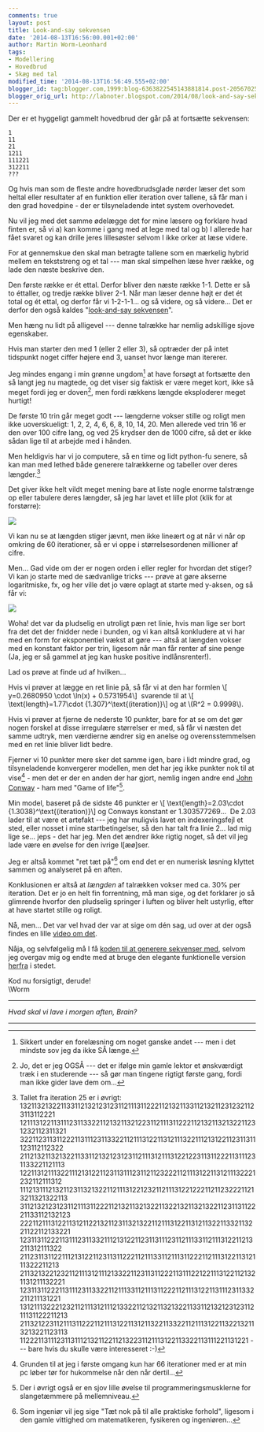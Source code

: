 ```yaml
---
comments: true
layout: post
title: Look-and-say sekvensen
date: '2014-08-13T16:56:00.001+02:00'
author: Martin Worm-Leonhard
tags:
- Modellering
- Hovedbrud
- Skæg med tal
modified_time: '2014-08-13T16:56:49.555+02:00'
blogger_id: tag:blogger.com,1999:blog-6363822545143881814.post-2056702560865900392
blogger_orig_url: http://labnoter.blogspot.com/2014/08/look-and-say-sekvensen.html
---
```


Der er et hyggeligt gammelt hovedbrud der går på at fortsætte sekvensen:

    1
    11
    21
    1211
    111221
    312211
    ???

Og hvis man som de fleste andre hovedbrudsglade nørder læser det som
heltal eller resultater af en funktion eller iteration over tallene, så
får man i den grad hovedpine - der er tilsyneladende intet system
overhovedet. 

Nu vil jeg med det samme ødelægge det for mine læsere og forklare hvad
finten er, så vi a) kan komme i gang med at lege med tal og b) I
allerede har fået svaret og kan drille jeres lillesøster selvom I ikke
orker at læse videre.

For at gennemskue den skal man betragte tallene som en mærkelig hybrid
mellem en tekststreng og et tal --- man skal simpelhen læse hver række, og
lade den næste beskrive den. 

Den første række er ét ettal. Derfor bliver
den næste række 1-1. Dette er så to éttaller, og tredje række bliver
2-1. Når man læser denne højt er det ét total og ét ettal, og derfor får
vi 1-2-1-1... og så videre, og så videre... Det er derfor den også
kaldes "[look-and-say
sekvensen](http://en.wikipedia.org/wiki/Look-and-say_sequence)".

Men hæng nu lidt på alligevel --- denne talrække har nemlig adskillige
sjove egenskaber. 

Hvis man starter den med 1 (eller 2 eller 3), så optræder der på intet
tidspunkt noget ciffer højere end 3, uanset hvor længe man itererer.

Jeg mindes engang i min grønne ungdom[^1] at have forsøgt at fortsætte
den så langt jeg nu magtede, og det viser sig faktisk er være meget
kort, ikke så meget fordi jeg er doven[^2], men fordi rækkens længde
eksploderer meget hurtigt!

De første 10 trin går meget godt --- længderne vokser stille og roligt men
ikke uoverskueligt: 1, 2, 2, 4, 6, 6, 8, 10, 14, 20. Men allerede ved
trin 16 er den over 100 cifre lang, og ved 25 krydser den de 1000 cifre,
så det er ikke sådan lige til at arbejde med i hånden. 

Men heldigvis har
vi jo computere, så en time og lidt python-fu senere, så kan man med
lethed både generere talrækkerne og tabeller over deres længder.[^3]

Det giver ikke helt vildt meget mening bare at liste nogle enorme
talstrænge op eller tabulere deres længder, så jeg har lavet et lille
plot (klik for at forstørre):

[![]({{site.url}}/images/-Q-DDYZWkUHA/U-tus3g8NKI/AAAAAAAACbc/AZTPJ9TMwZ8/s1600/Rplot.png)]({{site.url}}/images/-Q-DDYZWkUHA/U-tus3g8NKI/AAAAAAAACbc/AZTPJ9TMwZ8/s1600/Rplot.png)

Vi kan nu se at længden stiger jævnt, men ikke lineært og at når vi når
op omkring de 60 iterationer, så er vi oppe i størrelsesordenen
millioner af cifre.

Men... Gad vide om der er nogen orden i eller regler for hvordan det
stiger? Vi kan jo starte med de sædvanlige tricks --- prøve at gøre
akserne logaritmiske, fx, og her ville det jo være oplagt at starte med
y-aksen, og så får vi:

[![]({{site.url}}/images/-xrBG1wITtds/U-tvgPs7q3I/AAAAAAAACbk/dyekG6C6RmE/s1600/Rplot01.png)]({{site.url}}/images/-xrBG1wITtds/U-tvgPs7q3I/AAAAAAAACbk/dyekG6C6RmE/s1600/Rplot01.png)

Woha! det var da pludselig en utroligt pæn ret linie, hvis man lige ser
bort fra det det der fnidder nede i bunden, og vi kan altså konkludere
at vi har med en form for eksponentiel vækst at gøre --- altså at længden
vokser med en konstant faktor per trin, ligesom når man får renter af
sine penge (Ja, jeg er så gammel at jeg kan huske positive
indlånsrenter!). 

Lad os prøve at finde ud af hvilken...

Hvis vi prøver at lægge en ret linie på, så får vi at den har
formlen \\[ y=0.2680950 \\cdot \\ln(x) + 0.5731954\\]  svarende til at
\\[ \\text{length}=1.77\cdot {1.307}^\text{(iteration)}\\] og at
\\(R^2 = 0.9998\\).

Hvis vi prøver at fjerne de nederste 10 punkter, bare for at se om det
gør nogen forskel at disse irregulære størrelser er med, så får vi
næsten det samme udtryk, men værdierne ændrer sig en anelse og
overensstemmelsen med en ret linie bliver lidt bedre. 

Fjerner vi 10
punkter mere sker det samme igen, bare i lidt mindre grad, og
tilsyneladende konvergerer modellen, men det har jeg ikke punkter nok
til at vise[^4] - men det er der en anden der har gjort, nemlig ingen
andre end [John Conway](http://en.wikipedia.org/wiki/John_Horton_Conway) - ham med "Game
of life"[^4a].

Min model, baseret på de sidste 46 punkter er \\[ \text{length}=2.03\cdot {1.3038}^\text{(iteration)}\\]
og Conways konstant er 1.303577269...  De 2.03 lader til at være et
artefakt --- jeg har muligvis lavet en indexeringsfejl et sted, eller
nosset i mine startbetingelser, så den har talt fra linie 2... lad mig
lige se... jeps - det har jeg. Men det ændrer ikke rigtig noget, så det
vil jeg lade være en øvelse for den ivrige l\[æø\]ser.

Jeg er altså kommet "ret tæt på"[^5] om end det er en numerisk løsning
klyttet sammen og analyseret på en aften. 

Konklusionen er altså at *længden* af talrækken vokser med ca. 30% per
iteration. Det er jo en helt fin forrentning, må man sige, og det
forklarer jo så glimrende hvorfor den pludselig springer i luften og
bliver helt ustyrlig, efter at have startet stille og roligt. 

Nå, men... Det var vel hvad der var at sige om dén sag, ud over at der
også findes en lille [video om
det](https://www.youtube.com/watch?v=ea7lJkEhytA).

Nåja, og selvfølgelig må I få [koden til at generere sekvenser
med](https://gist.github.com/mwormleonhard/b0c0bcfb320989befc50), selvom
jeg overgav mig og endte med at bruge den elegante funktionelle version
[herfra](http://rosettacode.org/wiki/Look-and-say_sequence#Python) i
stedet. 

Kod nu forsigtigt, derude!  
\\Worm 

-------
_Hvad skal vi lave i morgen aften, Brain?_

-------

[^1]: Sikkert under en forelæsning om noget ganske andet --- men i det
    mindste sov jeg da ikke SÅ længe.

[^2]: Jo, det er jeg OGSÅ --- det er ifølge min gamle lektor et
    ønskværdigt træk i en studerende --- så gør man tingene rigtigt første
    gang, fordi man ikke gider lave dem om...

[^3]: Tallet fra iteration 25 er i øvrigt:
        1321132132211331121321231231121113112221121321133112132112312321123113112221
        12111312211311123113322112132113212231121113112221121321132132211231232112311321
        32211231131122211311123113322112111312211312111322111213122112311311123112112322
        21121321132132211331121321231231121113121113122122311311222113111231133221121113
        12211312111322111213122112311311123112112322211211131221131211132221232112111312
        11121311121321123113213221121113122123211211131221222112112322211213211321322113
        31121321231231121113112221121321132132211322132113213221123113112221133112132123
        22211211131221131211221321123113213221121113122113121132211332113221122112133221
        12311311222113111231133211121312211231131112311211133112111312211213211312111322
        21123113112211121312211231131122211211133112111311222112111312211312111322211213
        21132132212321121113121112133221123113112221131112212211131221121321131211132221
        12311311222113111231133221121113311211131122211211131221131112311332211211131221
        13121113222123211211131211121332211213211321322113311213212312311211131122211213
        21132122311211131122211211131221131211322113322112111312211322132113213221123113
        112221131112311311121321122112132231121113122113322113111221131221
    --- bare hvis du skulle være interesseret :-)

[^4]: Grunden til at jeg i første omgang kun har 66 iterationer med er
    at min pc løber tør for hukommelse når den når dertil...

[^4a]: Der i øvrigt også er en sjov lille øvelse til
    programmeringsmusklerne for slangetæmmere på mellemniveau.

[^5]: Som ingeniør vil jeg sige "Tæt nok på til alle praktiske
    forhold", ligesom i den gamle vittighed om matematikeren, fysikeren og
    ingeniøren...

